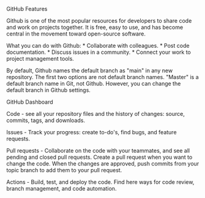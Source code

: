 GitHub Features

Github is one of the most popular resources for developers to share code and work on projects together. It is free, easy to use, and has become central in the movement toward open-source software.

What  you can do with Github:
    * Collaborate with colleagues.
    * Post code documentation.
    * Discuss issues in a community.
    * Connect your work to project management tools.

By default, Github names the default branch as "main" in any new repository. The first two options are not default branch names. "Master" is a default branch name in Git, not Github. However, you can change the default branch in Github settings.

GitHub Dashboard

Code - see all your repository files and the history of changes: source, commits, tags, and downloads.

Issues - Track your progress: create to-do's, find bugs, and feature requests.

Pull requests - Collaborate on the code with your teammates, and see all pending and closed pull requests. Create a pull request when you want to change the code. When the changes are approved, push commits from your topic branch to add them to your pull request.

Actions - Build, test, and deploy the code. Find here ways for code review, branch management, and code automation.
